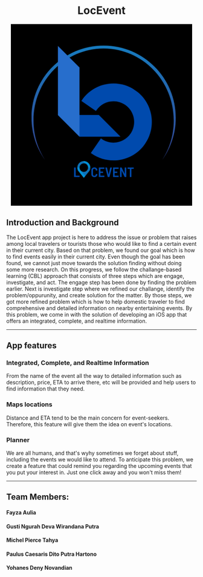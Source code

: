 <h1 align="center">LocEvent</h1>

<p align="center">
  <img src="logoBlack.png" alt="LocEvent logo" height="480" />
</p>

## Introduction and Background

The LocEvent app project is here to address the issue or problem that raises among local travelers or tourists those who would like to find a certain event in their current city. Based on that problem, we found our goal which is how to find events easily in their current city. Even though the goal has been found, we cannot just move towards the solution finding without doing some more research. On this progress, we follow the challange-based learning (CBL) approach that consists of three steps which are engage, investigate, and act. The engage step has been done by finding the problem earlier. Next is investigate step where we refined our challange, identify the problem/oppurunity, and create solution for the matter. By those steps, we got more refined problem which is how to help domestic traveler to find comprehensive and detailed information on nearby entertaining events. By this problem, we come in with the solution of developing an iOS app that offers an integrated, complete, and realtime information.

---

## App features

### Integrated, Complete, and Realtime Information
From the name of the event all the way to detailed information such as description, price, ETA to arrive there, etc will be provided and help users to find information that they need.

### Maps locations
Distance and ETA tend to be the main concern for event-seekers. Therefore, this feature will give them the idea on event's locations.

### Planner
We are all humans, and that's wyhy sometimes we forget about stuff, including the events we would like to attend. To anticipate this problem, we create a feature that could remind you regarding the upcoming events that you put your interest in. Just one click away and you won't miss them!

---

## Team Members:

#### Fayza Aulia
#### Gusti Ngurah Deva Wirandana Putra
#### Michel Pierce Tahya
#### Paulus Caesaris Dito Putra Hartono
#### Yohanes Deny Novandian


